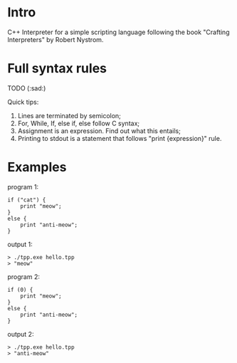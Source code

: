 # Intro
C++ Interpreter for a simple scripting language following the book "Crafting Interpreters" by Robert Nystrom.

# Full syntax rules
TODO (:sad:)

Quick tips:
1. Lines are terminated by semicolon;
2. For, While, If, else if, else follow C syntax;
3. Assignment is an expression. Find out what this entails;
4. Printing to stdout is a statement that follows "print {expression}" rule.


# Examples
program 1:
```
if ("cat") {
    print "meow";
}
else {
    print "anti-meow";
}
```
output 1:
```
> ./tpp.exe hello.tpp
> "meow"
```
program 2:
```
if (0) {
    print "meow";
}
else {
    print "anti-meow";
}
```
output 2:
```
> ./tpp.exe hello.tpp
> "anti-meow"
```
